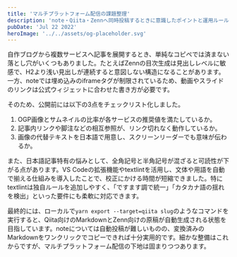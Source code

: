 ```yaml
---
title: 'マルチプラットフォーム配信の課題整理'
description: 'note・Qiita・Zennへ同時投稿するときに意識したポイントと運用ルールをまとめました。'
pubDate: 'Jul 22 2022'
heroImage: '../../assets/og-placeholder.svg'
---
```


自作ブログから複数サービスへ記事を展開するとき、単純なコピペでは済まない落とし穴がいくつもありました。たとえばZennの目次生成は見出しレベルに敏感で、H2より浅い見出しが連続すると意図しない構造になることがあります。一方、noteでは埋め込みのiframeタグが制限されているため、動画やスライドのリンクは公式ウィジェットに合わせた書き方が必要です。

そのため、公開前には以下の3点をチェックリスト化しました。

1. OGP画像とサムネイルの比率が各サービスの推奨値を満たしているか。
2. 記事内リンクや脚注などの相互参照が、リンク切れなく動作しているか。
3. 画像の代替テキストを日本語で用意し、スクリーンリーダーでも意味が伝わるか。

また、日本語記事特有の悩みとして、全角記号と半角記号が混ざると可読性が下がる点があります。VS Codeの拡張機能やtextlintを活用し、文体や用語を自動で揃える仕組みを導入したことで、校正にかける時間が短縮できました。特にtextlintは独自ルールを追加しやすく、「ですます調で統一」「カタカナ語の揺れを検出」といった要件にも柔軟に対応できます。

最終的には、ローカルで`yarn export --target=qiita slug`のようなコマンドを実行すると、Qiita向けのMarkdownとZenn向けの原稿が自動生成される状態を目指しています。noteについては自動投稿が難しいものの、変換済みのMarkdownをワンクリックでコピーできれば十分実用的です。細かな整備はこれからですが、マルチプラットフォーム配信の下地は固まりつつあります。
